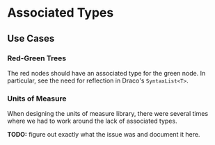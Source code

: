 # Associated Types

## Use Cases

### Red-Green Trees

The red nodes should have an associated type for the green node. In particular, see the need for
reflection in Draco's `SyntaxList<T>`.

### Units of Measure

When designing the units of measure library, there were several times where we had to work around
the lack of associated types.

**TODO:** figure out exactly what the issue was and document it here.
